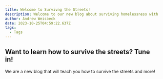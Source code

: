 ```yaml
---
title: Welcome to Survivng the Streets!
description: Welcome to our new blog about surviving homelessness with Lisa and Andrew!
author: Andrew Weisbeck
date: 2023-10-25T04:59:22.637Z
tags:
  - Tags
---
```

## Want to learn how to survive the streets? Tune in!

We are a new blog that will teach you how to survive the streets and more!